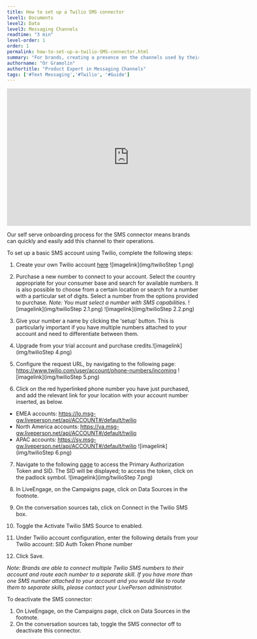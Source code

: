 ```yaml
---
title: How to set up a Twilio SMS connector
level1: Documents
level2: Data
level3: Messaging Channels
readtime: "3 min"
level-order: 1
order: 1
permalink: how-to-set-up-a-twilio-SMS-connector.html
summary: "For brands, creating a presence on the channels used by their consumers is key to building connections and creating prospects."
authorname: "Or Gramolin"
authortitle: "Product Expert in Messaging Channels"
tags: ['#Text Messaging','#Twilio', '#Guide']
---
```

<div style="display: block; position: relative; max-width: 100%;"><div class="iframecontainer"><iframe src="https://vimeo.com/238919599/fea034b4d2" width="640" height="360" frameborder="0" webkitallowfullscreen mozallowfullscreen allowfullscreen></iframe></div></div>

Our self serve onboarding process for the SMS connector means brands can quickly and easily add this channel to their operations.

To set up a basic SMS account using Twilio, complete the following steps:

1. Create your own Twilio account [here](https://www.twilio.com/try-twilio)
![imagelink](img/twilioStep 1.png)
2. Purchase a new number to connect to your account. Select the country appropriate for your consumer base and search for available numbers. It is also possible to choose from a certain location or search for a number with a particular set of digits. Select a number from the options provided to purchase.
_Note: You must select a number with SMS capabilities._
![imagelink](img/twilioStep 2.1.png)
![imagelink](img/twilioStep 2.2.png)
3. Give your number a name by clicking the ‘setup’ button. This is particularly important if you have multiple numbers attached to your account and need to differentiate between them.

4. Upgrade from your trial account and purchase credits.![imagelink](img/twilioStep 4.png)
5. Configure the request URL, by navigating to the following page: https://www.twilio.com/user/account/phone-numbers/incoming
![imagelink](img/twilioStep 5.png)
6. Click on the red hyperlinked phone number you have just purchased, and add the relevant link for your location with your account number inserted, as below.

  * EMEA accounts: https://lo.msg-gw.liveperson.net/api/ACCOUNT#/default/twilio
  * North America accounts: https://va.msg-gw.liveperson.net/api/ACCOUNT#/default/twilio
  * APAC accounts: https://sy.msg-gw.liveperson.net/api/ACCOUNT#/default/twilio
![imagelink](img/twilioStep 6.png)
7. Navigate to the following [page](https://www.twilio.com/user/account/settings) to access the Primary Authorization Token and SID. The SID will be displayed; to access the token, click on the padlock symbol.
![imagelink](img/twilioStep 7.png)
8. In LiveEngage, on the Campaigns page, click on Data Sources in the footnote.

9. On the conversation sources tab, click on Connect in the Twilio SMS box.

10. Toggle the Activate Twilio SMS Source to enabled.

11. Under Twilio account configuration, enter the following details from your Twilio account:
SID
Auth Token
Phone number

12. Click Save.

_Note: Brands are able to connect multiple Twilio SMS numbers to their account and route each number to a separate skill. If you have more than one SMS number attached to your account and you would like to route them to separate skills, please contact your LivePerson administrator._

To deactivate the SMS connector:

1. On LiveEngage, on the Campaigns page, click on Data Sources in the footnote.
2. On the conversation sources tab, toggle the SMS connector off to deactivate this connector.
